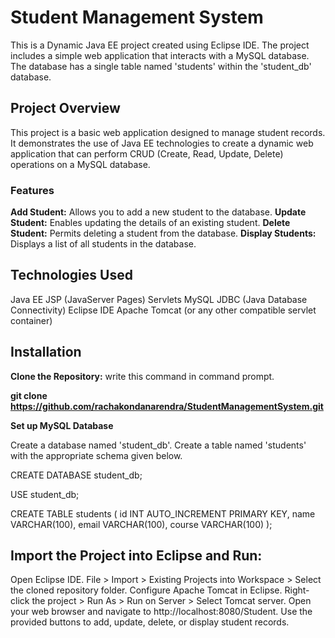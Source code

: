 # Student Management System

This is a Dynamic Java EE project created using Eclipse IDE.
The project includes a simple web application that interacts with a MySQL database.
The database has a single table named 'students' within the 'student_db' database.


## Project Overview

This project is a basic web application designed to manage student records. It demonstrates the use of Java EE technologies to create a dynamic web application that can perform CRUD (Create, Read, Update, Delete) operations on a MySQL database.
### Features
**Add Student:** Allows you to add a new student to the database.
**Update Student:** Enables updating the details of an existing student.
**Delete Student:** Permits deleting a student from the database.
**Display Students:** Displays a list of all students in the database.

## Technologies Used
Java EE
JSP (JavaServer Pages)
Servlets
MySQL
JDBC (Java Database Connectivity)
Eclipse IDE
Apache Tomcat (or any other compatible servlet container)

## Installation

**Clone the Repository:**
write this command in command prompt.

**git clone https://github.com/rachakondanarendra/StudentManagementSystem.git**

**Set up MySQL Database**

Create a database named 'student_db'.
Create a table named 'students' with the appropriate schema given below.

CREATE DATABASE student_db;

USE student_db;

CREATE TABLE students (
  id INT AUTO_INCREMENT PRIMARY KEY,
  name VARCHAR(100),
  email VARCHAR(100),
  course VARCHAR(100)
);

## Import the Project into Eclipse and Run:
Open Eclipse IDE.
File > Import > Existing Projects into Workspace > Select the cloned repository folder.
Configure Apache Tomcat in Eclipse.
Right-click the project > Run As > Run on Server > Select Tomcat server.
Open your web browser and navigate to http://localhost:8080/Student.
Use the provided buttons to add, update, delete, or display student records.

